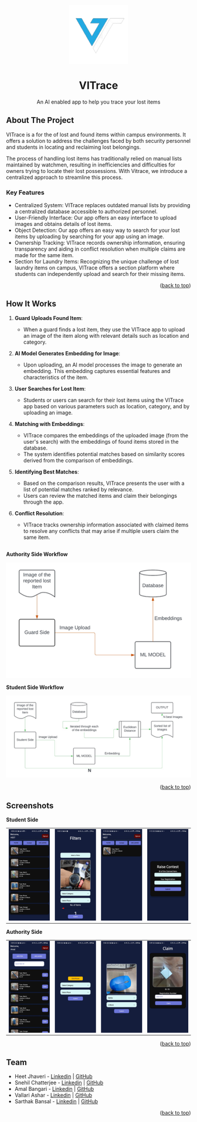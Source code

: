 <a name="readme-top"></a>
<br />
<div align="center">
  <a href="https://github.com/github_username/repo_name">
    <img src="images/logo.png" alt="Logo" width="160" height="160">
  </a>

<h1 align="center">VITrace</h3>

  <p align="center">
    An AI enabled app to help you trace your lost items
  </p>
</div>



<!-- ABOUT THE PROJECT -->
## About The Project
VITrace is a for the of lost and found items within campus environments. It offers a solution to address the challenges faced by both security personnel and students in locating and reclaiming lost belongings.

The process of handling lost items has traditionally relied on manual lists maintained by watchmen, resulting in inefficiencies and difficulties for owners trying to locate their lost possessions. With Vitrace, we introduce a centralized approach to streamline this process.

### Key Features
- Centralized System: VITrace replaces outdated manual lists by providing a centralized database accessible to authorized personnel.
- User-Friendly Interface: Our app offers an easy interface to upload images and obtains details of lost items.
- Object Detection: Our app offers an easy way to search for your lost items by uploading by searching for your app using an image.
- Ownership Tracking: VITrace records ownership information, ensuring transparency and aiding in conflict resolution when multiple claims are made for the same item.
- Section for Laundry Items: Recognizing the unique challenge of lost laundry items on campus, VITrace offers a section platform where students can independently upload and search for their missing items.

<p align="right">(<a href="#readme-top">back to top</a>)</p>

## How It Works

1. **Guard Uploads Found Item**:
   - When a guard finds a lost item, they use the VITrace app to upload an image of the item along with relevant details such as location and category.

2. **AI Model Generates Embedding for Image**:
   - Upon uploading, an AI model processes the image to generate an embedding. This embedding captures essential features and characteristics of the item.

3. **User Searches for Lost Item**:
   - Students or users can search for their lost items using the VITrace app based on various parameters such as location, category, and by uploading an image.

4. **Matching with Embeddings**:
   - VITrace compares the embeddings of the uploaded image (from the user's search) with the embeddings of found items stored in the database.
   - The system identifies potential matches based on similarity scores derived from the comparison of embeddings.

5. **Identifying Best Matches**:
   - Based on the comparison results, VITrace presents the user with a list of potential matches ranked by relevance.
   - Users can review the matched items and claim their belongings through the app.

6. **Conflict Resolution**:
   - VITrace tracks ownership information associated with claimed items to resolve any conflicts that may arise if multiple users claim the same item.


##

**Authority Side Workflow**

   <img src="images/auth.jpeg">

**Student Side Workflow**

   <img src="images/Student.jpeg">


<p align="right">(<a href="#readme-top">back to top</a>)</p>

## Screenshots

**Student Side**
<table>
  <tr>
    <td>
      <img src="images/screenshot_unclaimed.jpeg" alt="unclaimed items" height="400"/>
    </td>
    <td>
      <img src="images/screenshot_filter.jpeg" alt="filter" height="400"/>
    </td>
    <td>
      <img src="images/screenshot_result.jpeg" alt="filter" height="400"/>
    </td>
    <td>
      <img src="images/screenshot_contest_claim.jpeg" alt="filter" height="400"/>
    </td>
  </tr>
</table>

**Authority Side**
<style>
  table {
    width: 100%;
    max-width: 100%;
  }
  img {
    max-width: 100%;
    height: auto;
  }
</style>

<table>
  <tr>
    <td>
      <img src="images/guard_home.jpeg" alt="unclaimed items" height="400"/>
    </td>
    <td>
      <img src="images/guard_submit.jpeg" alt="filter" height="400"/>
    </td>
    <td>
      <img src="images/guard_image.jpeg" alt="filter" height="400"/>
    </td>
    <td>
      <img src="images/guard_claim.jpeg" alt="filter" height="400"/>
    </td>
  </tr>
</table>



<p align="right">(<a href="#readme-top">back to top</a>)</p>

## Team
- Heet Jhaveri - [Linkedin](https://www.linkedin.com/in/heet-jhaveri-873a90269/) | [GitHub](https://github.com/heet-10104) 
- Snehil Chatterjee - [Linkedin](https://www.linkedin.com/in/snehilchatterjee/) | [GitHub](https://github.com/snehilchatterjee)
- Amal Bangari - [Linkedin](https://www.linkedin.com/in/amal-bangari-692b29277/)  | [GitHub](https://github.com/amal064) 
- Vallari Ashar - [Linkedin](https://www.linkedin.com/in/vallari-ashar-500166249/) | [GitHub](https://github.com/vallari1)
- Sarthak Bansal - [Linkedin](https://www.linkedin.com/in/sarthakbansal674/) | [GitHub](https://github.com/sarthak-bansal)

<p align="right">(<a href="#readme-top">back to top</a>)</p>

